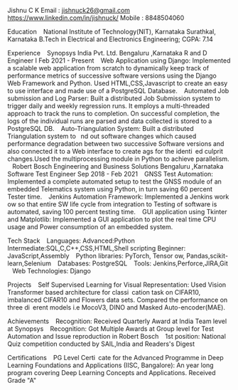 Jishnu C K 
Email : jishnuck26@gmail.com
https://www.linkedin.com/in/jishnuck/ 
Mobile : 8848504060

Education
 
National Institute of Technology(NIT), Karnataka Surathkal, Karnataka
B.Tech in Electrical and Electronics Engineering; CGPA: 7.14 

Experience
 
Synopsys India Pvt. Ltd. Bengaluru ,Karnataka
R and D Engineer I Feb 2021 - Present
  Web Application using Django: Implemented a scalable web application from scratch to dynamically keep
track of performance metrics of successive software versions using the Django Web Framework and Python. Used
HTML,CSS,Javascript to create an easy to use interface and made use of a PostgreSQL Database.
  Automated Job submission and Log Parser: Built a distributed Job Submission system to trigger daily and
weekly regression runs. It employs a multi-threaded approach to track the runs to completion. On successful
completion, the logs of the individual runs are parsed and data collected is stored to a PostgreSQL DB.
  Auto-Triangulation System: Built a distributed Triangulation system to  nd out software changes which caused
performance degradation between two successive Software versions and also connected it to a Web interface to
create 
ags for the identi ed culprit changes.Used the multiprocessing module in Python to achieve parallelism.
 
Robert Bosch Engineering and Business Solutions Bengaluru ,Karnataka
Software Test Engineer Sep 2018 - Feb 2021
  GNSS Test Automation: Implemented a complete automated setup to test the GNSS module of an embedded
Telematics system using Python, in turn saving 60 percent Tester time.
  Jenkins Automation Framework: Implemented a Jenkins work 
ow so that entire SW life cycle from
integration to Testing of software is automated, saving 100 percent testing time.
  GUI application using Tkinter and Matplotlib: Implemented a GUI application to plot the real time CPU
usage and Power consumption of an embedded system.

Tech Stack
  Languages:
Advanced:Python
Intermediate:SQL,C,C++,CSS,HTML,Shell scripting
Beginner: JavaScript,Assembly
  Python libraries:
PyTorch, Tensor
ow, Pandas,scikit-learn,Selenium
  Databases:
PostgreSQL
  Tools:
Jenkins,Perforce,JIRA,Git
  Web Technologies:
Django

Projects
  Self Supervised Learning for Visual Representation: Used Vision Transformer based architecture for classi cation
task on CIFAR10, imbalanced CIFAR10 and Flowers data sets. Compared the performance on three di erent models i.e
MocoV3, DINO and Masked Auto-encoder(MAE).

Achievements
  Recognition: Received Quarterly Award at India Team level at Synopsys
  Recognition: Got Multiple Awards at Group level for Test Automation and Issue reproduction in Robert Bosch
  1st position: National Quiz competition conducted by SAIL,India and Readers's Digest
  
Certifications
  PG Level Certi cate for the Advanced Programme in Deep Learning Foundations and Applications
(IISC, Bangalore): An year long program covering Deep Learning Concepts and Applications. Received Grade "A"
